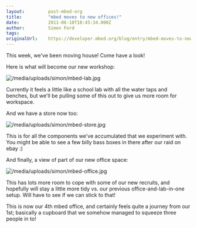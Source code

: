 ```yaml
---
layout:         post-mbed-org
title:          "mbed moves to new offices!"
date:           2011-06-10T18:45:34.000Z
author:         Simon Ford
tags:           
originalUrl:    https://developer.mbed.org/blog/entry/mbed-moves-to-new-offices/
---
```


<p>This week, we&apos;ve been moving house! Come have a look!</p>
<p>Here is what will become our new workshop:</p>
<p>
  <img src="https://developer.mbed.org/media/uploads/simon/mbed-lab.jpg"
  alt="/media/uploads/simon/mbed-lab.jpg" title="/media/uploads/simon/mbed-lab.jpg">
</p>
<p>Currently it feels a little like a school lab with all the water taps
  and benches, but we&apos;ll be pulling some of this out to give us more
  room for workspace.</p>
<p>And we have a store now too:</p>
<p>
  <img src="https://developer.mbed.org/media/uploads/simon/mbed-store.jpg"
  alt="/media/uploads/simon/mbed-store.jpg" title="/media/uploads/simon/mbed-store.jpg">
</p>
<p>This is for all the components we&apos;ve accumulated that we experiment
  with. You might be able to see a few billy bass boxes in there after our
  raid on ebay :)</p>
<p>And finally, a view of part of our new office space:</p>
<p>
  <img src="https://developer.mbed.org/media/uploads/simon/mbed-office.jpg"
  alt="/media/uploads/simon/mbed-office.jpg" title="/media/uploads/simon/mbed-office.jpg">
</p>
<p>This has lots more room to cope with some of our new recruits, and hopefully
  will stay a little more tidy vs. our previous office-and-lab-in-one setup.
  Will have to see if we can stick to that!</p>
<p>This is now our 4th mbed office, and certainly feels quite a journey from
  our 1st; basically a cupboard that we somehow managed to squeeze three
  people in to!</p>

